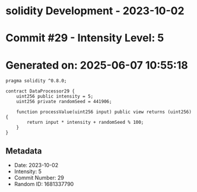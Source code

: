 ﻿# solidity Development - 2023-10-02
# Commit #29 - Intensity Level: 5
# Generated on: 2025-06-07 10:55:18
```solidity
pragma solidity ^0.8.0;

contract DataProcessor29 {
    uint256 public intensity = 5;
    uint256 private randomSeed = 441906;

    function processValue(uint256 input) public view returns (uint256) {
        return input * intensity + randomSeed % 100;
    }
}
```
## Metadata
- Date: 2023-10-02
- Intensity: 5
- Commit Number: 29
- Random ID: 1681337790

